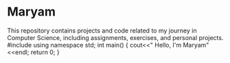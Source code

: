 # Maryam
This repository contains projects and code related to my journey in Computer Science, including assignments, exercises, and personal projects. 
#include<iostream>
using namespace std;
int main()
{
    cout<<" Hello, I'm Maryam"<<endl;
    return 0;
}
